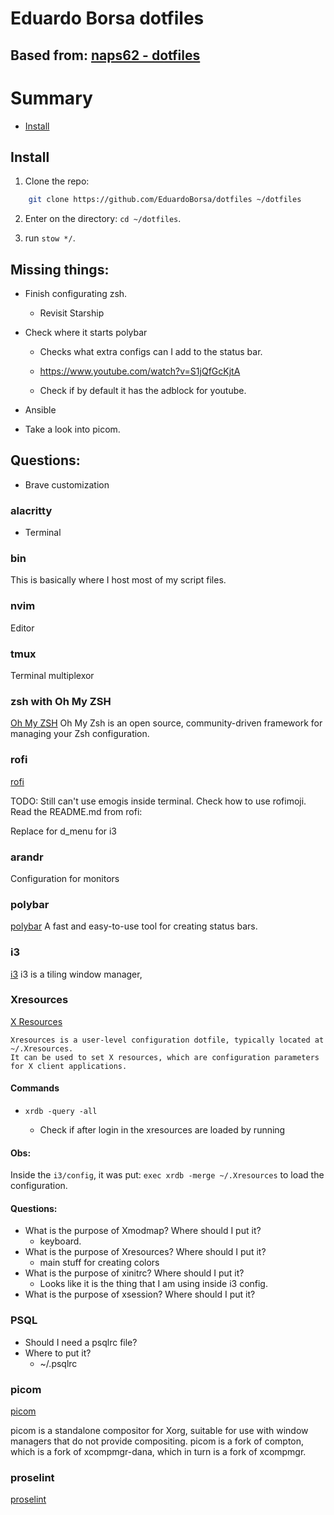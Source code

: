 # Eduardo Borsa dotfiles

## Based from: [naps62 - dotfiles](https://github.com/naps62/dotfiles/tree/0158077e24c439f78acd6ba7fd19271fb7ff104c)

# Summary

- [Install](#install)

## Install

1. Clone the repo:

```sh
    git clone https://github.com/EduardoBorsa/dotfiles ~/dotfiles
```

2. Enter on the directory: `cd ~/dotfiles`.

3. run `stow */`.

## Missing things:

- Finish configurating zsh.
  - Revisit Starship
- Check where it starts polybar

  - Checks what extra configs can I add to the status bar.
  - https://www.youtube.com/watch?v=S1jQfGcKjtA

  - Check if by default it has the adblock for youtube.

- Ansible
- Take a look into picom.

## Questions:

- Brave customization

### alacritty

- Terminal

### bin

This is basically where I host most of my script files.

### nvim

Editor

### tmux

Terminal multiplexor

### zsh with Oh My ZSH

[Oh My ZSH](https://ohmyz.sh/)
Oh My Zsh is an open source, community-driven framework for managing your Zsh configuration.

### rofi

[rofi](https://github.com/davatorium/rofi)

TODO: Still can't use emogis inside terminal. Check how to use rofimoji.
Read the README.md from rofi:

Replace for d_menu for i3

### arandr

Configuration for monitors

### polybar

[polybar](https://github.com/polybar/polybar)
A fast and easy-to-use tool for creating status bars.

### i3

[i3](https://i3wm.org/)
i3 is a tiling window manager,

### Xresources

[X Resources](<https://wiki.archlinux.org/title/x_resources#:~:text=Xresources%20is%20a%20user%2Dlevel,terminal%20preferences%20(e.g.%20terminal%20colors)>)

    Xresources is a user-level configuration dotfile, typically located at ~/.Xresources.
    It can be used to set X resources, which are configuration parameters for X client applications.

#### Commands

- `xrdb -query -all`

  - Check if after login in the xresources are loaded by running

#### Obs:

Inside the `i3/config`, it was put: `exec xrdb -merge ~/.Xresources` to load the configuration.

#### Questions:

- What is the purpose of Xmodmap? Where should I put it?
  - keyboard.
- What is the purpose of Xresources? Where should I put it?
  - main stuff for creating colors
- What is the purpose of xinitrc? Where should I put it?
  - Looks like it is the thing that I am using inside i3 config.
- What is the purpose of xsession? Where should I put it?

### PSQL

- Should I need a psqlrc file?
- Where to put it?
  - ~/.psqlrc

### picom

[picom](https://wiki.archlinux.org/title/Picom)

picom is a standalone compositor for Xorg, suitable for use with window managers that do not provide compositing.
picom is a fork of compton, which is a fork of xcompmgr-dana, which in turn is a fork of xcompmgr.

### proselint

[proselint](http://proselint.com/)
